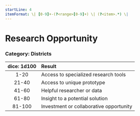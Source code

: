 ```yaml
---
startLine: 4
itemFormat: \| [0-9]+-(?<range>[0-9]+) \| (?<item>.*) \|
---
```

# Research Opportunity
### Category: Districts

| dice: 1d100 | Result |
|:----:|:-------|
| 1-20 | Access to specialized research tools |
| 21-40 | Access to unique prototype |
| 41-60 | Helpful researcher or data |
| 61-80 | Insight to a potential solution |
| 81-100 | Investment or collaborative opportunity |